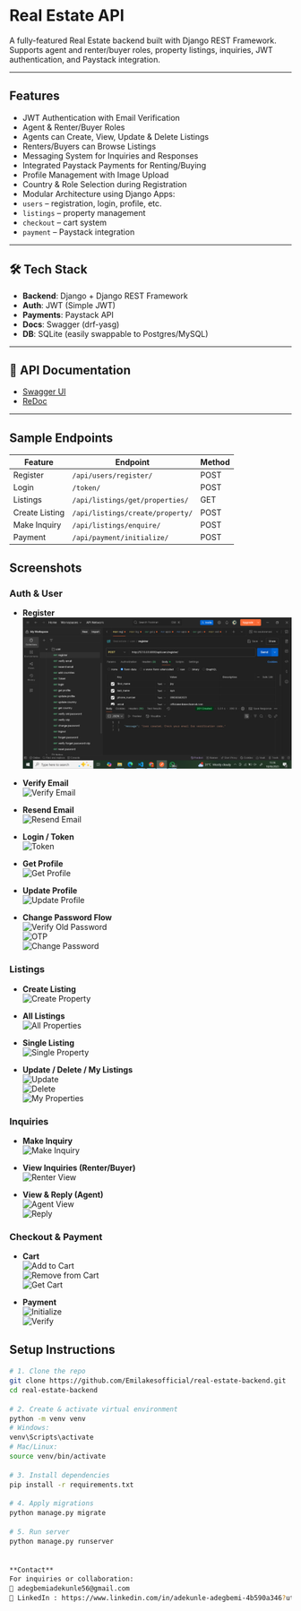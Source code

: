 # Real Estate API

A fully-featured Real Estate backend built with Django REST Framework. Supports agent and renter/buyer roles, property listings, inquiries, JWT authentication, and Paystack integration.

---

## Features

-  JWT Authentication with Email Verification
-  Agent & Renter/Buyer Roles
-  Agents can Create, View, Update & Delete Listings
-  Renters/Buyers can Browse Listings
-  Messaging System for Inquiries and Responses
-  Integrated Paystack Payments for Renting/Buying
-  Profile Management with Image Upload
-  Country & Role Selection during Registration
-  Modular Architecture using Django Apps:
  - `users` – registration, login, profile, etc.
  - `listings` – property management
  - `checkout` – cart system
  - `payment` – Paystack integration

---

## 🛠 Tech Stack

- **Backend**: Django + Django REST Framework
- **Auth**: JWT (Simple JWT)
- **Payments**: Paystack API
- **Docs**: Swagger (drf-yasg)
- **DB**: SQLite (easily swappable to Postgres/MySQL)

---

## 📘 API Documentation

- [Swagger UI](http://localhost:8000/swagger/)
- [ReDoc](http://localhost:8000/redoc/)

---

## Sample Endpoints

| Feature       | Endpoint                        | Method |
|---------------|----------------------------------|--------|
| Register      | `/api/users/register/`           | POST   |
| Login         | `/token/`                        | POST   |
| Listings      | `/api/listings/get/properties/`  | GET    |
| Create Listing| `/api/listings/create/property/` | POST   |
| Make Inquiry  | `/api/listings/enquire/`         | POST   |
| Payment       | `/api/payment/initialize/`       | POST   |


## Screenshots

### Auth & User

- **Register**  
  ![Register](screenshots/register.png)

- **Verify Email**  
  ![Verify Email](screenshots/verify_email.png)

- **Resend Email**  
  ![Resend Email](screenshots/resend_email.png)

- **Login / Token**  
  ![Token](screenshots/get_token.png)

- **Get Profile**  
  ![Get Profile](screenshots/get_profile.png)

- **Update Profile**  
  ![Update Profile](screenshots/update_profile.png)

- **Change Password Flow**  
  ![Verify Old Password](screenshots/verify_old_password.png)  
  ![OTP](screenshots/verify_password_otp.png)  
  ![Change Password](screenshots/change_password.png)

### Listings

- **Create Listing**  
  ![Create Property](screenshots/create_property.png)

- **All Listings**  
  ![All Properties](screenshots/get_properties.png)

- **Single Listing**  
  ![Single Property](screenshots/get_single_property.png)

- **Update / Delete / My Listings**  
  ![Update](screenshots/update_property.png)  
  ![Delete](screenshots/delete_property.png)  
  ![My Properties](screenshots/get_my_properties.png)

### Inquiries

- **Make Inquiry**  
  ![Make Inquiry](screenshots/user_make_enquiry.png)

- **View Inquiries (Renter/Buyer)**  
  ![Renter View](screenshots/view_enquiry_renter.png)

- **View & Reply (Agent)**  
  ![Agent View](screenshots/view_enquiry_agent.png)  
  ![Reply](screenshots/reply_enquiry_agent.png)

### Checkout & Payment

- **Cart**  
  ![Add to Cart](screenshots/add_to_cart.png)  
  ![Remove from Cart](screenshots/remove_from_cart.png)  
  ![Get Cart](screenshots/get_cart.png)

- **Payment**  
  ![Initialize](screenshots/initialize_payment.png)  
  ![Verify](screenshots/verify_payment.png)


## Setup Instructions

```bash
# 1. Clone the repo
git clone https://github.com/Emilakesofficial/real-estate-backend.git
cd real-estate-backend

# 2. Create & activate virtual environment
python -m venv venv
# Windows:
venv\Scripts\activate
# Mac/Linux:
source venv/bin/activate

# 3. Install dependencies
pip install -r requirements.txt

# 4. Apply migrations
python manage.py migrate

# 5. Run server
python manage.py runserver


**Contact**
For inquiries or collaboration:
📧 adegbemiadekunle56@gmail.com
🔗 LinkedIn : https://www.linkedin.com/in/adekunle-adegbemi-4b590a346?utm_source=share&utm_campaign=share_via&utm_content=profile&utm_medium=ios_app